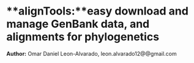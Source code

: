 # **alignTools:**easy download and manage GenBank data, and alignments for phylogenetics </br>
**Author:** Omar Daniel Leon-Alvarado, leon.alvarado12@@gmail.com


